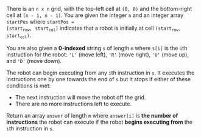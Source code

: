 There is an `n x n` grid, with the top-left cell at `(0, 0)` and the bottom-right cell at `(n - 1, n - 1)`. You are given the integer `n` and an integer array `startPos` where <code>startPos = [start<sub>row</sub>, start<sub>col</sub>]</code> indicates that a robot is initially at cell <code>(start<sub>row</sub>, start<sub>col</sub>)</code>.

You are also given a **0-indexed** string `s` of length `m` where `s[i]` is the `i`th instruction for the robot: `'L'` (move left), `'R'` (move right), `'U'` (move up), and `'D'` (move down).

The robot can begin executing from any `i`th instruction in `s`. It executes the instructions one by one towards the end of `s` but it stops if either of these conditions is met:

- The next instruction will move the robot off the grid.
- There are no more instructions left to execute.

Return an array `answer` of length `m` where `answer[i]` is **the number of instructions** the robot can execute if the robot **begins executing from** the `i`th instruction in `s`.